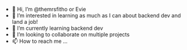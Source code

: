 - 👋 Hi, I’m @themrsfitho or Evie 
- 👀 I’m interested in learning as much as I can about backend dev and land a job! 
- 🌱 I’m currently learning backend dev
- 💞️ I’m looking to collaborate on multiple projects 
- 📫 How to reach me ...

<!---
themrsfitho/themrsfitho is a ✨ special ✨ repository because its `README.md` (this file) appears on your GitHub profile.
You can click the Preview link to take a look at your changes.
--->

